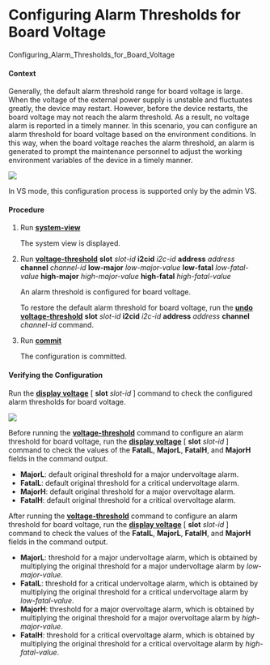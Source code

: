 Configuring Alarm Thresholds for Board Voltage
==============================================

Configuring_Alarm_Thresholds_for_Board_Voltage

#### Context

Generally, the default alarm threshold range for board voltage is large. When the voltage of the external power supply is unstable and fluctuates greatly, the device may restart. However, before the device restarts, the board voltage may not reach the alarm threshold. As a result, no voltage alarm is reported in a timely manner. In this scenario, you can configure an alarm threshold for board voltage based on the environment conditions. In this way, when the board voltage reaches the alarm threshold, an alarm is generated to prompt the maintenance personnel to adjust the working environment variables of the device in a timely manner.

![](../../../../public_sys-resources/note_3.0-en-us.png) 

In VS mode, this configuration process is supported only by the admin VS.



#### Procedure

1. Run [**system-view**](cmdqueryname=system-view)
   
   
   
   The system view is displayed.
2. Run [**voltage-threshold**](cmdqueryname=voltage-threshold) **slot** *slot-id* **i2cid** *i2c-id* **address** *address* **channel** *channel-id* **low-major** *low-major-value* **low-fatal** *low-fatal-value* **high-major** *high-major-value* **high-fatal** *high-fatal-value*
   
   
   
   An alarm threshold is configured for board voltage.
   
   
   
   To restore the default alarm threshold for board voltage, run the [**undo voltage-threshold**](cmdqueryname=undo+voltage-threshold) **slot** *slot-id* **i2cid** *i2c-id* **address** *address* **channel** *channel-id* command.
3. Run [**commit**](cmdqueryname=commit)
   
   
   
   The configuration is committed.

#### Verifying the Configuration

Run the **[**display voltage**](cmdqueryname=display+voltage)** [ **slot** *slot-id* ] command to check the configured alarm thresholds for board voltage.

![](../../../../public_sys-resources/note_3.0-en-us.png) 

Before running the [**voltage-threshold**](cmdqueryname=voltage-threshold) command to configure an alarm threshold for board voltage, run the **[**display voltage**](cmdqueryname=display+voltage)** [ **slot** *slot-id* ] command to check the values of the **FatalL**, **MajorL**, **FatalH**, and **MajorH** fields in the command output.

* **MajorL**: default original threshold for a major undervoltage alarm.
* **FatalL**: default original threshold for a critical undervoltage alarm.
* **MajorH**: default original threshold for a major overvoltage alarm.
* **FatalH**: default original threshold for a critical overvoltage alarm.

After running the [**voltage-threshold**](cmdqueryname=voltage-threshold) command to configure an alarm threshold for board voltage, run the **[**display voltage**](cmdqueryname=display+voltage)** [ **slot** *slot-id* ] command to check the values of the **FatalL**, **MajorL**, **FatalH**, and **MajorH** fields in the command output.

* **MajorL**: threshold for a major undervoltage alarm, which is obtained by multiplying the original threshold for a major undervoltage alarm by *low-major-value*.
* **FatalL**: threshold for a critical undervoltage alarm, which is obtained by multiplying the original threshold for a critical undervoltage alarm by *low-fatal-value*.
* **MajorH**: threshold for a major overvoltage alarm, which is obtained by multiplying the original threshold for a major overvoltage alarm by *high-major-value*.
* **FatalH**: threshold for a critical overvoltage alarm, which is obtained by multiplying the original threshold for a critical overvoltage alarm by *high-fatal-value*.